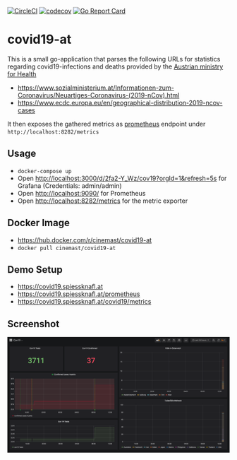[![CircleCI](https://circleci.com/gh/cinemast/covid19-at.svg?style=svg)](https://circleci.com/gh/cinemast/covid19-at)
[![codecov](https://codecov.io/gh/cinemast/covid19-at/branch/master/graph/badge.svg)](https://codecov.io/gh/cinemast/covid19-at)
[![Go Report Card](https://goreportcard.com/badge/github.com/cinemast/covid19-at)](https://goreportcard.com/report/github.com/cinemast/covid19-at)

# covid19-at

This is a small go-application that parses the following URLs for statistics regarding covid19-infections and deaths
provided by the [Austrian ministry for Health](https://www.sozialministerium.at/public.html)

- https://www.sozialministerium.at/Informationen-zum-Coronavirus/Neuartiges-Coronavirus-(2019-nCov).html
- https://www.ecdc.europa.eu/en/geographical-distribution-2019-ncov-cases

It then exposes the gathered metrics as [prometheus](https://prometheus.io/) endpoint under `http://localhost:8282/metrics`

## Usage
- ```docker-compose up```
- Open [http://localhost:3000/d/2fa2-Y_Wz/cov19?orgId=1&refresh=5s](http://localhost:3000/d/2fa2-Y_Wz/cov19?orgId=1&refresh=5s) for Grafana (Credentials: admin/admin)
- Open [http://localhost:9090/](http://localhost:9090/) for Prometheus
- Open [http://localhost:8282/metrics](http://localhost:8282/metrics) for the metric exporter

## Docker Image
- https://hub.docker.com/r/cinemast/covid19-at
- `docker pull cinemast/covid19-at`

## Demo Setup

- https://covid19.spiessknafl.at
- https://covid19.spiessknafl.at/prometheus
- https://covid19.spiessknafl.at/covid19/metrics

## Screenshot
![](screenshots/grafana.png)